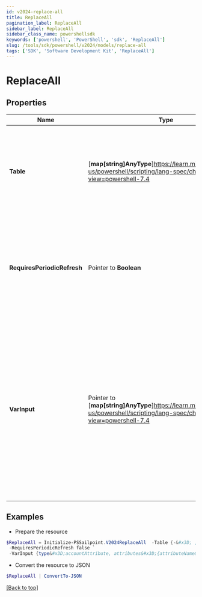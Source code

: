 ```yaml
---
id: v2024-replace-all
title: ReplaceAll
pagination_label: ReplaceAll
sidebar_label: ReplaceAll
sidebar_class_name: powershellsdk
keywords: ['powershell', 'PowerShell', 'sdk', 'ReplaceAll'] 
slug: /tools/sdk/powershell/v2024/models/replace-all
tags: ['SDK', 'Software Development Kit', 'ReplaceAll']
---
```



# ReplaceAll

## Properties

Name | Type | Description | Notes
------------ | ------------- | ------------- | -------------
**Table** |  [**map[string]AnyType**]https://learn.microsoft.com/en-us/powershell/scripting/lang-spec/chapter-04?view=powershell-7.4 | An attribute of key-value pairs. Each pair identifies the pattern to search for as its key, and the replacement string as its value. | [required]
**RequiresPeriodicRefresh** |  Pointer to **Boolean** | A value that indicates whether the transform logic should be re-evaluated every evening as part of the identity refresh process | [optional] [default to $false]
**VarInput** |  Pointer to [**map[string]AnyType**]https://learn.microsoft.com/en-us/powershell/scripting/lang-spec/chapter-04?view=powershell-7.4 | This is an optional attribute that can explicitly define the input data which will be fed into the transform logic. If input is not provided, the transform will take its input from the source and attribute combination configured via the UI. | [optional] 

## Examples

- Prepare the resource
```powershell
$ReplaceAll = Initialize-PSSailpoint.V2024ReplaceAll  -Table {-&#x3D; , &quot;&#x3D;&#39;, ñ&#x3D;n} `
 -RequiresPeriodicRefresh false `
 -VarInput {type&#x3D;accountAttribute, attributes&#x3D;{attributeName&#x3D;first_name, sourceName&#x3D;Source}}
```

- Convert the resource to JSON
```powershell
$ReplaceAll | ConvertTo-JSON
```


[[Back to top]](#) 

